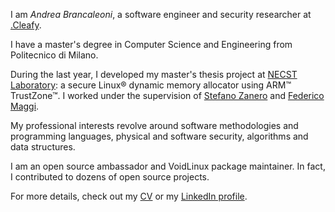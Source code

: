 I am *Andrea Brancaleoni*, a software engineer and security researcher at [.Cleafy](http://cleafy.com).

I have a master's degree in Computer Science and Engineering from Politecnico di Milano.

During the last year, I developed my master's thesis project at [NECST Laboratory](http://necst.it/): a secure Linux® dynamic memory allocator using ARM™ TrustZone™. I worked under the supervision of [Stefano Zanero](http://home.deib.polimi.it/zanero/eng/) and [Federico Maggi](https://maggi.cc/).

My professional interests revolve around software methodologies and programming languages, physical and software security, algorithms and data structures.

I am an open source ambassador and VoidLinux package maintainer.
In fact, I contributed to dozens of open source projects.

For more details, check out my [CV](https://github.com/thypon/thypon.github.io/raw/master/cv.pdf) or my [LinkedIn profile](https://www.linkedin.com/in/andrea-brancaleoni-36252a66/).
